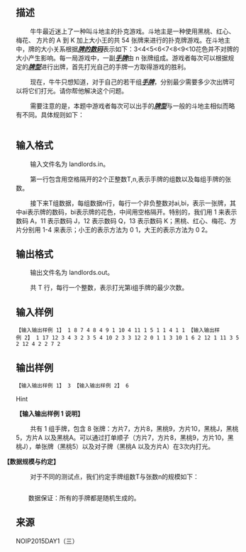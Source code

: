 ## 描述

<p class="MsoNormal" align="left" style="text-indent:24pt;"> 牛牛最近迷上了一种叫斗地主的扑克游戏。斗地主是一种使用黑桃、红心、梅花、 方片的 A 到 K 加上大小王的共 54 张牌来进行的扑克牌游戏。在斗地主中，牌的大小关系根据<b><i><u>牌的数码</u></i></b>表示如下：3<4<5<6<7<8<9<10<J<Q<K<A<2<小王<大王，而<b>花色并不对牌的大小产生影响</b>。每一局游戏中，一副<b><i><u>手牌</u></i></b>由 n 张牌组成。游戏者每次可以根据规定的<b><i><u>牌型</u></i></b>进行出牌，首先打光自己的手牌一方取得游戏的胜利。 </p> <p class="MsoNormal" align="left" style="text-indent:24pt;"> 现在，牛牛只想知道，对于自己的若干组<b><i><u>手牌</u></i></b>，分别最少需要多少次出牌可以将它们打光。请你帮他解决这个问题。 </p> <p class="MsoNormal" align="left" style="text-indent:24pt;"> 需要注意的是，本题中游戏者每次可以出手的<b><i><u>牌型</u></i></b>与一般的斗地主相似而略有不同。具体规则如下：<span></span> </p> <p class="MsoNormal" align="left" style="text-indent:24pt;"> <img src="/JudgeOnline/upload/image/20170728/20170728210255_79445.png" alt="" /> </p>

## 输入格式

<p class="MsoNormal" align="left" style="text-indent:24pt;"> 输入文件名为 landlords.in。<span></span> </p> <p class="MsoNormal" align="left" style="text-indent:24pt;"> 第一行包含用空格隔开的2个正整数<span>T</span>,n,表示手牌的组数以及每组手牌的张数。<span></span> </p> <p class="MsoNormal" align="left" style="text-indent:24pt;"> 接下来<span>T</span>组数据，每组数据<span>n</span>行，每行一个非负整数对<span>ai</span>,bi，表示一张牌，其中<span>ai</span>表示牌的数码，<span>bi</span>表示牌的花色，中间用空格隔开。特别的，我们用 1 来表示数码 A，11 表示数码 J，12 表示数码 Q，13 表示数码 K；黑桃、红心、梅花、方片分别用 1-4 来表示；小王的表示方法为 0 1，大王的表示方法为 0 2。<span></span> </p>

## 输出格式

<p class="MsoNormal" align="left" style="text-indent:24pt;"> 输出文件名为 landlords.out。 </p> <p class="MsoNormal" align="left" style="text-indent:24pt;"> 共 T 行，每行一个整数，表示打光第<span>i</span>组手牌的最少次数。 <span></span> </p>

## 输入样例

```plaintext
【输入输出样例 1】 1 8 7 4 8 4 9 1 10 4 11 1 5 1 1 4 1 1 【输入输出样例 2】 1 17 12 3 4 3 2 3 5 4 10 2 3 3 12 2 0 1 1 3 10 1 6 2 12 1 11 3 5 2 12 4 2 2 7 2
```

## 输出样例

```plaintext
【输入输出样例 1】 3 【输入输出样例 2】 6
```

Hint

<p class="MsoNormal" align="left"> <b>【输入输出样例 </b><b>1</b><b> </b><b>说明】</b><b></b> </p> <p class="MsoNormal" align="left" style="text-indent:24pt;"> 共有 1 组手牌，包含 8 张牌：方片7，方片8，黑桃9，方片10，黑桃J，黑桃5，方片A 以及黑桃A。可以通过打单顺子（方片7，方片8，黑桃9，方片10，黑桃J），单张牌（黑桃5）以及对子牌（黑桃A 以及方片A）在3次内打光。 </p> <p class="MsoNormal" align="left" style="text-indent:24pt;"> <p class="MsoNormal" align="left" style="text-indent:-21pt;"> <b>【数据规模与约定】<span></span></b> </p> <p class="MsoNormal" style="text-indent:24.0pt;"> 对于不同的测试点，我们约定手牌组数T与张数n的规模如下： </p> <img src="/JudgeOnline/upload/image/20170728/20170728210901_76240.png" alt="" /> </p> <p class="MsoNormal" align="left" style="text-indent:24pt;"> <p class="MsoNormal" align="left" style="margin-left:21pt;"> 数据保证：所有的手牌都是随机生成的。<span></span> </p> </p>

## 来源

NOIP2015DAY1（三）

